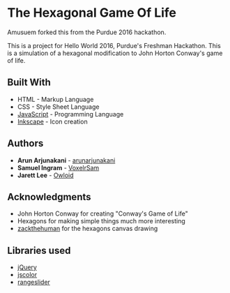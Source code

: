# The Hexagonal Game Of Life

Amusuem forked this from the Purdue 2016 hackathon.

This is a project for Hello World 2016, Purdue's Freshman Hackathon. This is a simulation of a hexagonal modification to John Horton Conway's game of life.

## Built With

* HTML - Markup Language
* CSS - Style Sheet Language
* [JavaScript](https://www.javascript.com/) - Programming Language
* [Inkscape](https://inkscape.org/en/) - Icon creation

## Authors

* **Arun Arjunakani**  - [arunarjunakani](https://github.com/arunarjunakani)
* **Samuel Ingram**  - [VoxelrSam](https://github.com/VoxelrSam)
* **Jarett Lee**  - [Owloid](https://github.com/https://github.com/Owloid)

## Acknowledgments

* John Horton Conway for creating "Conway's Game of Life"
* Hexagons for making simple things much more interesting
*  [zackthehuman](https://gist.github.com/zackthehuman/1867663) for the hexagons canvas drawing

## Libraries used
* [jQuery](https://jquery.com/)
* [jscolor](http://jscolor.com/)
* [rangeslider](http://rangeslider.js.org/)
